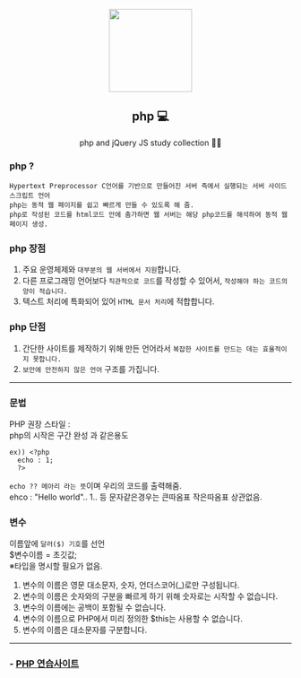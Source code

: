 <p align="center">
  <img src="https://user-images.githubusercontent.com/110442250/205641988-fcb93989-d69a-4ce5-aa3a-ec7b274202e6.png" height="148">
  <h2 align="center">php 💻</h2>
  <p align="center">php and jQuery JS study collection 👨‍💻<p>

  </p>
</p>

### php ? 

    Hypertext Preprocessor C언어를 기반으로 만들어진 서버 측에서 실행되는 서버 사이드 스크립트 언어
    php는 동적 웹 페이지를 쉽고 빠르게 만들 수 있도록 해 줌.
    php로 작성된 코드를 html코드 안에 춤가하면 웹 서버는 해당 php코드를 해석하여 동적 웹페이지 생성.
    
### php 장점 

1. 주요 운영체제와 `대부분의 웹 서버에서 지원`합니다.
2. 다른 프로그래밍 언어보다 `직관적으로 코드`를 작성할 수 있어서, `작성해야 하는 코드의 양이 적습니다.`
3. 텍스트 처리에 특화되어 있어 `HTML 문서 처리`에 적합합니다. 

### php 단점

1. 간단한 사이트를 제작하기 위해 만든 언어라서 `복잡한 사이트를 만드는 데는 효율적이지 못합니다.`
2. `보안에 안전하지 않은 언어` 구조를 가집니다.

<hr>

### 문법

PHP 권장 스타일 : <?php ...?> </br>
php의 시작은 <?php 로 열어줌. 끝날때에는 ?> 구간 완성 <html></html> 과 같은용도 </br>

    ex)) <?php 
      echo : 1; 
      ?> 
      
`echo ?? 메아리 라는 뜻`이며 우리의 코드를 출력해줌.</br>
ehco : "Hello world".. 1.. 등 문자같은경우는 큰따옴표 작은따옴표 상관없음. </br>

### 변수

이름앞에 `달러($) 기호`를 선언  </br>
$변수이름 = 초깃값; </br>
※타입을 명시할 필요가 없음. </br>

1. 변수의 이름은 영문 대소문자, 숫자, 언더스코어(_)로만 구성됩니다.
2. 변수의 이름은 숫자와의 구분을 빠르게 하기 위해 숫자로는 시작할 수 없습니다.
3. 변수의 이름에는 공백이 포함될 수 없습니다.
4. 변수의 이름으로 PHP에서 미리 정의한 $this는 사용할 수 없습니다.
5. 변수의 이름은 대소문자를 구분합니다.


<hr>

 ### - [PHP 연습사이트](http://codepad.org/sngDu1ck)

